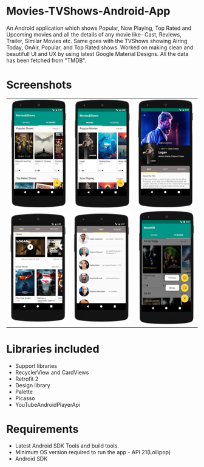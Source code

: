 # Movies-TVShows-Android-App
An Android application which shows Popular, Now Playing, Top Rated and Upcoming movies and all the details of any movie like- Cast, Reviews, Trailer, Similar Movies etc. Same goes with the TVShows showing Airing Today, OnAir, Popular, and Top Rated shows. Worked on making clean and beautifull UI and UX by using latest Google Material Designs. All the data has been fetched from "TMDB".

# Screenshots
<table>
	<tr><td><img src="https://github.com/KeshavAggarwal/Movies-TVShows-Android-App/blob/master/screenshots/Screen%20shot%201.png"></td>
	<td><img src="https://github.com/KeshavAggarwal/Movies-TVShows-Android-App/blob/master/screenshots/Screen%20shot%202.png"></td>
	<td><img src="https://github.com/KeshavAggarwal/Movies-TVShows-Android-App/blob/master/screenshots/Screen%20shot%203.png"></td></tr>
	<tr><td><img src="https://github.com/KeshavAggarwal/Movies-TVShows-Android-App/blob/master/screenshots/Screen%20shot%204.png"></td>
	<td><img src="https://github.com/KeshavAggarwal/Movies-TVShows-Android-App/blob/master/screenshots/Screen%20shot%205.png"></td>
	<td><img src="https://github.com/KeshavAggarwal/Movies-TVShows-Android-App/blob/master/screenshots/Screen%20shot%206.png"></td></tr>
</table>

# Libraries included
<ul>
	<li>Support libraries</li>
	<li>RecyclerView and CardViews</li>
	<li>Retrofit 2</li>
	<li>Design library</li>
	<li>Palette</li>
	<li>Picasso</li>
	<li>YouTubeAndroidPlayerApi</li>
</ul>

# Requirements
<ul>
	<li>Latest Android SDK Tools and build tools.</li>
	<li>Minimum OS version required to run the app - API 21(Lollipop) </l>
	<li>Android SDK</li>
</ul>

